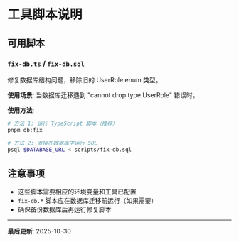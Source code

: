 # 工具脚本说明

## 可用脚本

### `fix-db.ts` / `fix-db.sql`

修复数据库结构问题，移除旧的 UserRole enum 类型。

**使用场景**: 当数据库迁移遇到 "cannot drop type UserRole" 错误时。

**使用方法**:

```bash
# 方法 1: 运行 TypeScript 脚本（推荐）
pnpm db:fix

# 方法 2: 直接在数据库中运行 SQL
psql $DATABASE_URL < scripts/fix-db.sql
```

## 注意事项

- 这些脚本需要相应的环境变量和工具已配置
- `fix-db.*` 脚本应在数据库迁移前运行（如果需要）
- 确保备份数据库后再运行修复脚本

---

**最后更新**: 2025-10-30
